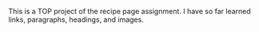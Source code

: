 This is a TOP project of the recipe page assignment. I have so far learned links, paragraphs, headings, and images.
